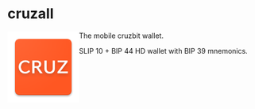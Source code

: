 # cruzall

<img style="float:left" src="android/app/src/main/res/mipmap-xxhdpi/ic_launcher.png" />

The mobile cruzbit wallet.

SLIP 10 + BIP 44 HD wallet with BIP 39 mnemonics.
